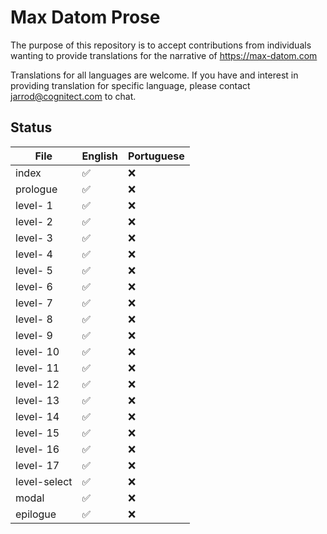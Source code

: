 # Max Datom Prose

The purpose of this repository is to accept contributions from individuals wanting to provide translations for the narrative of https://max-datom.com

Translations for all languages are welcome. If you have and interest in providing translation for specific language, please contact jarrod@cognitect.com to chat.

## Status

| File         | English  | Portuguese |
|--------------|----------|------------|
| index        | ✅       | ❌         |
| prologue     | ✅       | ❌         |
| level- 1     | ✅       | ❌         |
| level- 2     | ✅       | ❌         |
| level- 3     | ✅       | ❌         |
| level- 4     | ✅       | ❌         |
| level- 5     | ✅       | ❌         |
| level- 6     | ✅       | ❌         |
| level- 7     | ✅       | ❌         |
| level- 8     | ✅       | ❌         |
| level- 9     | ✅       | ❌         |
| level- 10    | ✅       | ❌         |
| level- 11    | ✅       | ❌         |
| level- 12    | ✅       | ❌         |
| level- 13    | ✅       | ❌         |
| level- 14    | ✅       | ❌         |
| level- 15    | ✅       | ❌         |
| level- 16    | ✅       | ❌         |
| level- 17    | ✅       | ❌         |
| level-select | ✅       | ❌         |
| modal        | ✅       | ❌         |
| epilogue     | ✅       | ❌         |
